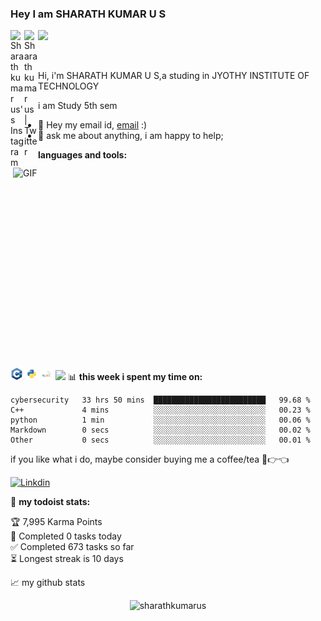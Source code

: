 ### Hey I am SHARATH KUMAR U S
<a href="https://www.instagram.com/Sharathkumarus/">
  <img align="left" alt="Sharath kumar us's Instagram" width="22px" src="https://raw.githubusercontent.com/hussainweb/hussainweb/main/icons/instagram.png" />
</a>
<a href="https://twitter.com/sharathkumarus">
  <img align="left" alt="Sharath kumar us | Twitter" width="22px" src="https://raw.githubusercontent.com/peterthehan/peterthehan/master/assets/twitter.svg" />
</a>

![](https://visitor-badge.glitch.me/badge?page_id=sharathkumarus)

<br />

Hi, i'm SHARATH KUMAR U S,a studing in JYOTHY INSTITUTE OF TECHNOLOGY

i am Study 5th sem


  <img align="right" alt="GIF" src="https://github.com/sharathkumarus/sharathkumarus/blob/master/code.gif?raw=true" width="500" height="320" />
  
- 💼 Hey my email id, [email](mailto:sharathkumarus2019@gmail.com) :)
- 💬 ask me about anything, i am happy to help;

**languages and tools:**  
<code><img height="20" src="https://raw.githubusercontent.com/github/explore/80688e429a7d4ef2fca1e82350fe8e3517d3494d/topics/cpp/cpp.png"></code>
<code><img height="20" src="https://raw.githubusercontent.com/github/explore/80688e429a7d4ef2fca1e82350fe8e3517d3494d/topics/python/python.png"></code>
<code><img height="20" src="https://raw.githubusercontent.com/github/explore/80688e429a7d4ef2fca1e82350fe8e3517d3494d/topics/mysql/mysql.png"></code>
<code><img height="20" src ="https://tse1.mm.bing.net/th?id=OIP.Vi6VNCi7h8x4pBnOD884_gHaEA&pid=Api&P=0"></code>
📊 **this week i spent my time on:**
<!--START_SECTION:waka-->

```text
cybersecurity   33 hrs 50 mins  █████████████████████████   99.68 %
C++             4 mins          ░░░░░░░░░░░░░░░░░░░░░░░░░   00.23 %
python          1 min           ░░░░░░░░░░░░░░░░░░░░░░░░░   00.06 %
Markdown        0 secs          ░░░░░░░░░░░░░░░░░░░░░░░░░   00.02 %
Other           0 secs          ░░░░░░░░░░░░░░░░░░░░░░░░░   00.01 %
```

<!--END_SECTION:waka-->

if you like what i do, maybe consider buying me a coffee/tea 🥺👉👈

<a href="https://r.search.yahoo.com/_ylt=AwrKAMuOwLtj51AOSBW7HAx.;_ylu=Y29sbwNzZzMEcG9zAzEEdnRpZAMEc2VjA3Ny/RV=2/RE=1673277711/RO=10/RU=https%3a%2f%2fin.linkedin.com%2fin%2fsharath-kumar-u-s-214066215/RK=2/RS=lrmQxXO0sSwN2aeYYbTiP.uRPxc-"
 target="_blank"><img src="https://raw.githubusercontent.com/peterthehan/peterthehan/master/assets/linkedin.svg" alt="Linkdin" width="100" ></a>

🚧 **my todoist stats:**
<!-- TODO-IST:START -->
🏆  7,995 Karma Points           
🌸  Completed 0 tasks today           
✅  Completed 673 tasks so far           
⏳  Longest streak is 10 days
<!-- TODO-IST:END -->


📈 my github stats

<p align="center"> <img src="https://github-readme-stats.vercel.app/api?username=sharathkumarus&show_icons=true&theme=gotham" alt="sharathkumarus" />



